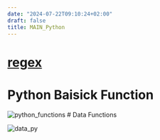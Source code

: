 ```yaml
---
date: "2024-07-22T09:10:24+02:00"
draft: false
title: MAIN_Python
---
```


# [regex](/Notes/posts/ZPythonref/regex)

# Python Baisick Function

![python_functions](/Notes/posts/ZPythonref/python_functions) # Data
Functions

![data_py](/Notes/posts/ZPythonref/data_py)
